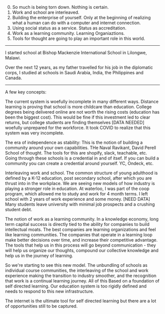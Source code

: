 0. So much is being torn down. Nothing is certain. 
1. Work and school are interleaved.
2. Building the enterprise of yourself. Only at the beginning of realizing what a human can do with a computer and internet connection.  
4. Using social status as a service. Status as accreditation. 
2. Work as a learning community. Learning Organiaztions. 
3. Tools for thought are going to play an important role in this world. 


----

I started school at Bishop Mackenzie International School in Lilongwe, Malawi.

Over the next 12 years, as my father travelled for his job in the diplomatic corps, I studied at schools in Saudi Arabia, India, the Philippines and Canada. 

--------

A few key concepts:

The current system is woefully incomplete in many different ways. Distance learning is proving that school is more childcare than education. College degrees being delivered online are not worth the rising costs (education has been the biggest cost). This would be fine if this investment led to clear returns, but college students are finding themselves [DATA NEEDED] woefully unprepared for the workforce. It took COVID to realize that this system was very incomplete. 

The era of independence as stability: This is the notion of building a community around your own capabilities. THe Naval Ravikant, David Perell School of thought. The tools for this are shopify, slack, teachable, etc. Going through these schools is a credential in and of itsef. If you can build a community you can create a credential around yourself. YC, Ondeck, etc. 

Interleaving work and school. The common structure of young adulthood is defined by a K-12 education, post secondary school, after which you are thrust into in the workplace. We are seeing new models of how industry is playing a stronger role in education. At waterloo, I was part of the coop program, which allowed me to study and work for 4 month terms. I left school with 2 years of work experience and some money. [NEED DATA] Many students leave university with minimal job prospects and a crushing student debt. 

The notion of work as a learning community. In a knowledge economy, long term capital success is directly tied to the ability for companies to build intellectual moats. The best companies are learning organizations and feel like learning communities. The companies that operate in a learning loop make better decisions over time, and increase their competitive advantage. The tools that help us in this process will go beyond communication - they will help us organize our thoughts, compound our collective knowledge and help us in the journey of learning. 

So we're starting to see this new model. The unbundling of schools as individual course communities, the interleaving of the school and work experience making the transition to industry smoother, and the recognition that work is a continual learning journey. All of this Based on a foundation of self directed learning. Our education system is too rigidly defined and needs to respond to this new infrastructure. 

The internet is the ultimate tool for self directed learning but there are a lot of opportunities still to be captured. 
